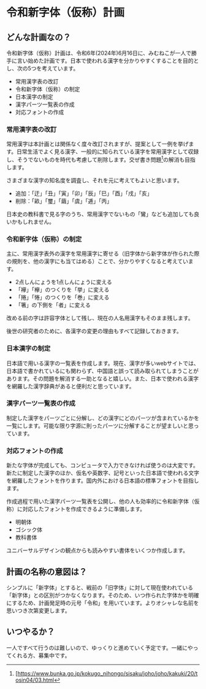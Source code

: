 # 令和新字体（仮称）計画

## どんな計画なの？
令和新字体（仮称）計画は、令和6年(2024年)6月16日に、みむねこが一人で勝手に言い始めた計画です。日本で使われる漢字を分かりやすくすることを目的とし、次の5つを考えています。

- 常用漢字表の改訂
- 令和新字体（仮称）の制定
- 日本漢字の制定
- 漢字パーツ一覧表の作成
- 対応フォントの作成

### 常用漢字表の改訂
常用漢字は本計画とは関係なく度々改訂されますが、提案として一例を挙げます。日常生活でよく見る漢字、一般的に知られている漢字を常用漢字として収録し、そうでないものを時代も考慮して削除します。交ぜ書き問題[^1]の解消も目指します。

さまざまな漢字の知名度を調査し、それを元に考えてもよいと思います。

- 追加：「迂」「丑」「寅」「卯」「辰」「巳」「酉」「戌」「亥」
- 削除：「畝」「璽」「繭」「虞」「逓」「丙」

日本史の教科書で見る字のうち、常用漢字でないもの「鸞」なども追加しても良いかもしれません。

### 令和新字体（仮称）の制定
主に、常用漢字表外の漢字を常用漢字に寄せる（旧字体から新字体が作られた際の規則を、他の漢字にも当てはめる）ことで、分かりやすくなると考えています。

- 2点しんにょうを1点しんにょうに変える
- 「襷」「欅」のつくりを「挙」に変える
- 「捲」「惓」のつくりを「巻」に変える
- 「箸」の下側を「者」に変える

改める前の字は許容字体として残し、現在の人名用漢字もそのまま残します。

後世の研究者のために、各漢字の変更の理由もすべて記録しておきます。

### 日本漢字の制定
日本語で用いる漢字の一覧表を作成します。現在、漢字が多いwebサイトでは、日本語で書かれているにも関わらず、中国語と誤って読み取られてしまうことがあります。その問題を解消する一助となると嬉しい。また、日本で使われる漢字を網羅した漢字辞典があると便利だと思っています。

### 漢字パーツ一覧表の作成
制定した漢字をパーツごとに分解し、どの漢字にどのパーツが含まれているかを一覧にします。可能な限り字源に則ったパーツに分解することが望ましいと思っています。

### 対応フォントの作成
新たな字体が完成しても、コンピュータで入力できなければ使うのは大変です。新たに制定した漢字のほか、仮名や英数字、記号といった日本語で使われる文字を網羅したフォントを作ります。国内外における日本語の標準フォントを目指します。

作成過程で用いた漢字パーツ一覧表を公開し、他の人も効率的に令和新字体（仮称）に対応したフォントを作成できるように準備します。

- 明朝体
- ゴシック体
- 教科書体

ユニバーサルデザインの観点からも読みやすい書体をいくつか作成します。

## 計画の名称の意図は？
シンプルに「新字体」とすると、戦前の「旧字体」に対して現在使われている「新字体」との区別がつかなくなります。そのため、いつ作られた字体かを明確にするため、計画発足時の元号「令和」を用いています。よりオシャレな名前を思いつき次第変更します。

## いつやるか？
一人ですべて行うのは難しいので、ゆっくりと進めていく予定です。一緒にやってくれる方、募集中です。

[^1]: [https://www.bunka.go.jp/kokugo_nihongo/sisaku/joho/joho/kakuki/20/tosin04/03.html
